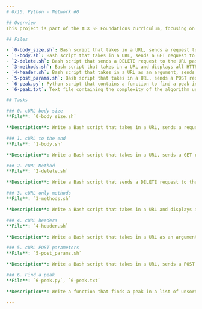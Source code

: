 ```yaml
---
# 0x10. Python - Network #0

## Overview
This project is part of the ALX SE Foundations curriculum, focusing on understanding and using HTTP and cURL for various network operations. The tasks involve creating Bash scripts and Python functions to perform specific HTTP requests and manipulate URLs.

## Files

- `0-body_size.sh`: Bash script that takes in a URL, sends a request to that URL, and displays the size of the body of the response in bytes.
- `1-body.sh`: Bash script that takes in a URL, sends a GET request to the URL, and displays the body of the response if the status code is 200.
- `2-delete.sh`: Bash script that sends a DELETE request to the URL passed as the first argument and displays the body of the response.
- `3-methods.sh`: Bash script that takes in a URL and displays all HTTP methods the server will accept.
- `4-header.sh`: Bash script that takes in a URL as an argument, sends a GET request to the URL with a custom header variable, and displays the body of the response.
- `5-post_params.sh`: Bash script that takes in a URL, sends a POST request to the URL with specified parameters, and displays the body of the response.
- `6-peak.py`: Python script that contains a function to find a peak in a list of unsorted integers.
- `6-peak.txt`: Text file containing the complexity of the algorithm used in `6-peak.py`.

## Tasks

### 0. cURL body size
**File**: `0-body_size.sh`

**Description**: Write a Bash script that takes in a URL, sends a request to that URL, and displays the size of the body of the response. The size must be displayed in bytes. You have to use `curl`.

### 1. cURL to the end
**File**: `1-body.sh`

**Description**: Write a Bash script that takes in a URL, sends a GET request to the URL, and displays the body of the response. Display only the body of a 200 status code response. You have to use `curl`.

### 2. cURL Method
**File**: `2-delete.sh`

**Description**: Write a Bash script that sends a DELETE request to the URL passed as the first argument and displays the body of the response. You have to use `curl`.

### 3. cURL only methods
**File**: `3-methods.sh`

**Description**: Write a Bash script that takes in a URL and displays all HTTP methods the server will accept. You have to use `curl`.

### 4. cURL headers
**File**: `4-header.sh`

**Description**: Write a Bash script that takes in a URL as an argument, sends a GET request to the URL, and displays the body of the response. A header variable `X-School-User-Id` must be sent with the value `98`. You have to use `curl`.

### 5. cURL POST parameters
**File**: `5-post_params.sh`

**Description**: Write a Bash script that takes in a URL, sends a POST request to the passed URL, and displays the body of the response. A variable `email` must be sent with the value `test@gmail.com` and a variable `subject` must be sent with the value `I will always be here for PLD`. You have to use `curl`.

### 6. Find a peak
**File**: `6-peak.py`, `6-peak.txt`

**Description**: Write a function that finds a peak in a list of unsorted integers. The algorithm must have the lowest complexity possible. There may be more than one peak in the list.

---
```

